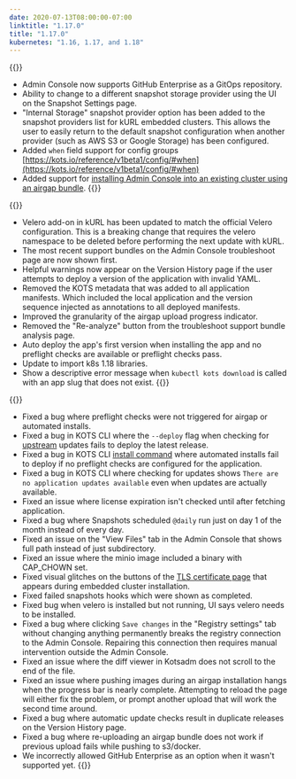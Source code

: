 ```yaml
---
date: 2020-07-13T08:00:00-07:00
linktitle: "1.17.0"
title: "1.17.0"
kubernetes: "1.16, 1.17, and 1.18"
---
```


{{<features>}}
* Admin Console now supports GitHub Enterprise as a GitOps repository. 
* Ability to change to a different snapshot storage provider using the UI on the Snapshot Settings page. 
* "Internal Storage" snapshot provider option has been added to the snapshot providers list for kURL embedded clusters. This allows the user to easily return to the default snapshot configuration when another provider (such as AWS S3 or Google Storage) has been configured. 
* Added `when` field support for config groups [https://kots.io/reference/v1beta1/config/#when](https://kots.io/reference/v1beta1/config/#when)
* Added support for [installing Admin Console into an existing cluster using an airgap bundle](https://kots.io/kotsadm/installing/airgap-packages/).
{{</features>}}

{{<changes>}}
* Velero add-on in kURL has been updated to match the official Velero configuration.  This is a breaking change that requires the velero namespace to be deleted before performing the next update with kURL.
* The most recent support bundles on the Admin Console troubleshoot page are now shown first. 
* Helpful warnings now appear on the Version History page if the user attempts to deploy a version of the application with invalid YAML. 
* Removed the KOTS metadata that was added to all application manifests. Which included the local application and the version sequence injected as annotations to all deployed manifests.
* Improved the granularity of the airgap upload progress indicator.
* Removed the "Re-analyze" button from the troubleshoot support bundle analysis page.
* Auto deploy the app's first version when installing the app and no preflight checks are available or preflight checks pass.
* Update to import k8s 1.18 libraries.
* Show a descriptive error message when `kubectl kots download` is called with an app slug that does not exist.
{{</changes>}}

{{<fixes>}}
* Fixed a bug where preflight checks were not triggered for airgap or automated installs.
* Fixed a bug in KOTS CLI where the `--deploy` flag when checking for [upstream](https://kots.io/kots-cli/upstream/) updates fails to deploy the latest release.
* Fixed a bug in KOTS CLI [install command](https://kots.io/kots-cli/install/) where automated installs fail to deploy if no preflight checks are configured for the application. 
* Fixed a bug in KOTS CLI where checking for updates shows `There are no application updates available` even when updates are actually available.
* Fixed an issue where license expiration isn't checked until after fetching application.
* Fixed a bug where Snapshots scheduled `@daily` run just on day 1 of the month instead of every day.
* Fixed an issue on the "View Files" tab in the Admin Console that shows full path instead of just subdirectory.
* Fixed an issue where the minio image included a binary with CAP_CHOWN set.
* Fixed visual glitches on the buttons of the [TLS certificate page](https://kurl.sh/docs/install-with-kurl/setup-tls-certs) that appears during embedded cluster installation.
* Fixed failed snapshots hooks which were shown as completed.
* Fixed bug when velero is installed but not running, UI says velero needs to be installed.
* Fixed a bug where clicking `Save changes` in the "Registry settings" tab without changing anything permanently breaks the registry connection to the Admin Console. Repairing this connection then requires manual intervention outside the Admin Console. 
* Fixed an issue where the diff viewer in Kotsadm does not scroll to the end of the file.
* Fixed an issue where pushing images during an airgap installation hangs when the progress bar is nearly complete. Attempting to reload the page will either fix the problem, or prompt another upload that will work the second time around. 
* Fixed a bug where automatic update checks result in duplicate releases on the Version History page.
* Fixed a bug where re-uploading an airgap bundle does not work if previous upload fails while pushing to s3/docker.
* We incorrectly allowed GitHub Enterprise as an option when it wasn't supported yet.
{{</fixes>}}
